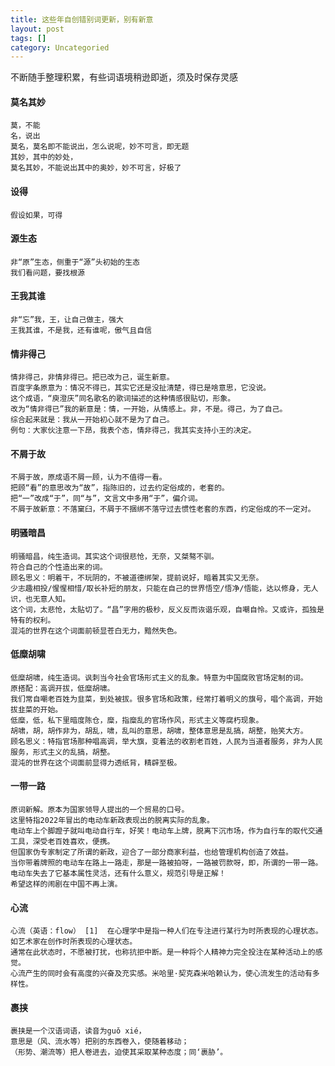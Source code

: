 ```yaml
---
title: 这些年自创错别词更新，别有新意
layout: post
tags: []
category: Uncategoried
---
```

不断随手整理积累，有些词语境稍逊即逝，须及时保存灵感
#### 莫名其妙
	莫，不能
	名，说出
	莫名，莫名即不能说出，怎么说呢，妙不可言，即无题
	其妙，其中的妙处，
	莫名其妙，不能说出其中的奥妙，妙不可言，好极了
	
#### 设得  
	假设如果，可得  

#### 源生态  
	非“原”生态，侧重于“源”头初始的生态
	我们看问题，要找根源  
	
#### 王我其谁
	非“忘”我，王，让自己做主，强大
	王我其谁，不是我，还有谁呢，傲气且自信
	
#### 情非得己
	情非得己，非情非得已。把已改为己，诞生新意。
	百度字条原意为：情况不得已，其实它还是没扯清楚，得已是啥意思，它没说。
	这个成语，“庾澄庆”同名歌名的歌词描述的这种情感很贴切，形象。
	改为“情非得已”我的新意是：情，一开始，从情感上。非，不是。得己，为了自己。
	综合起来就是：我从一开始初心就不是为了自己。
	例句：大家伙注意一下昂，我表个态，情非得己，我其实支持小王的决定。
	
#### 不屑于故
	不屑于故，原成语不屑一顾，认为不值得一看。
	把顾“看”的意思改为“故”，指陈旧的，过去约定俗成的，老套的。
	把“一”改成“于”，同“与”，文言文中多用“于”，偏介词。
	不屑于故新意：不落窠臼，不屑于不捆绑不落守过去惯性老套的东西，约定俗成的不一定对。
	
#### 明骚暗昌
	明骚暗昌，纯生造词。其实这个词很悲怆，无奈，又桀骜不驯。
	符合自己的个性造出来的词。
	顾名思义：明着干，不玩阴的，不被道德绑架，提前说好，暗着其实又无奈。
	少志趣相投/惺惺相惜/取长补短的朋友，只能在自己的世界悟空/悟净/悟能，达以修身，无人识，也无意人知。
	这个词，太悲怆，太贴切了。“昌”字用的极秒，反义反而诙谐乐观，自嘲自怜。又或许，孤独是特有的权利。
	混沌的世界在这个词面前顿显苍白无力，黯然失色。
	
#### 低糜胡啸
	低糜胡啸，纯生造词。讽刺当今社会官场形式主义的乱象。特意为中国腐败官场定制的词。
	原搭配：高调开拔，低糜胡啸。
	我们常自嘲老百姓为韭菜，到处被拔。很多官场和政策，经常打着明义的旗号，唱个高调，开始拔韭菜的开始。
	低糜，低，私下里暗度陈仓，糜，指糜乱的官场作风，形式主义等腐朽现象。
	胡啸，胡，胡作非为，胡乱，啸，乱叫的意思，胡啸，整体意思是乱搞，胡整，贻笑大方。
	顾名思义：特指官场那种唱高调，举大旗，变着法的收割老百姓，人民为当道者服务，非为人民服务，形式主义的乱搞，胡整。
	混沌的世界在这个词面前显得力透纸背，精辟至极。
	
#### 一带一路
	原词新解。原本为国家领导人提出的一个贸易的口号。
	这里特指2022年冒出的电动车新政表现出的脱离实际的乱象。
	电动车上个脚蹬子就叫电动自行车，好笑！电动车上牌，脱离下沉市场，作为自行车的取代交通工具，深受老百姓喜欢，便携。
	但国家伪专家制定了所谓的新政，迎合了一部分商家利益，也给管理机构创造了效益。
	当你带着牌照的电动车在路上一路走，那是一路被拍呀，一路被罚款呀，即，所谓的一带一路。
	电动车失去了它基本属性灵活，还有什么意义，规范引导是正解！
	希望这样的闹剧在中国不再上演。
	
#### 心流
	心流（英语：flow） [1]  在心理学中是指一种人们在专注进行某行为时所表现的心理状态。如艺术家在创作时所表现的心理状态。
	通常在此状态时，不愿被打扰，也称抗拒中断。是一种将个人精神力完全投注在某种活动上的感觉。
	心流产生的同时会有高度的兴奋及充实感。米哈里·契克森米哈赖认为，使心流发生的活动有多样性。
	
#### 裹挟
	裹挟是一个汉语词语，读音为guǒ xié，
	意思是（风、流水等）把别的东西卷入，使随着移动；
	（形势、潮流等）把人卷进去，迫使其采取某种态度；同‘裹胁’。